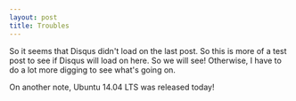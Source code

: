 ```yaml
---
layout: post
title: Troubles
---
```


So it seems that Disqus didn't load on the last post. So this is more of a test post to see if Disqus will load on here. So we will see! Otherwise, I have to do a lot more digging to see what's going on.

On another note, Ubuntu 14.04 LTS was released today!